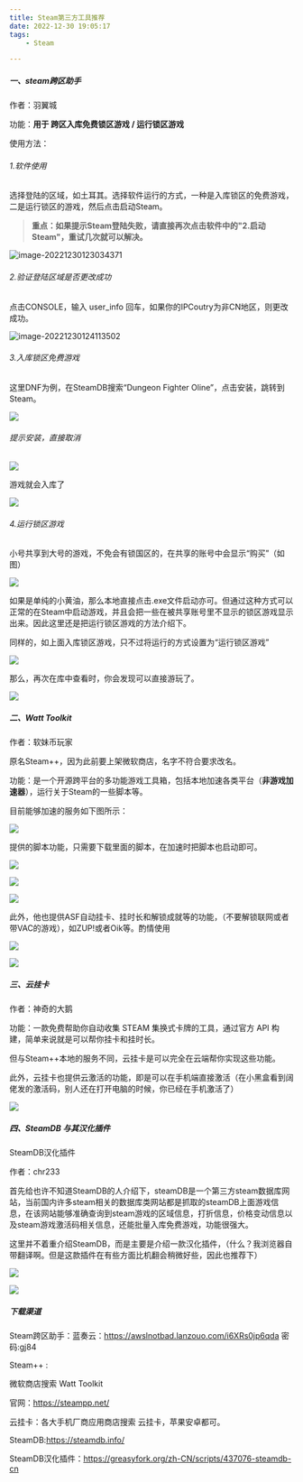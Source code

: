 ```yaml
---
title: Steam第三方工具推荐
date: 2022-12-30 19:05:17
tags:
    - Steam

---
```


##### **一、steam跨区助手**

作者：羽翼城

功能：**用于 跨区入库免费锁区游戏 / 运行锁区游戏**

使用方法：

###### 1.软件使用

选择登陆的区域，如土耳其。选择软件运行的方式，一种是入库锁区的免费游戏，二是运行锁区的游戏，然后点击启动Steam。

> **重点：如果提示Steam登陆失败，请直接再次点击软件中的"2.启动Steam"，重试几次就可以解决。**

![image-20221230123034371](https://pic.imgdb.cn/item/63aecf7e08b6830163882771.jpg)

###### 2.验证登陆区域是否更改成功

点击CONSOLE，输入 user_info 回车，如果你的IPCoutry为非CN地区，则更改成功。

![image-20221230124113502](https://pic.imgdb.cn/item/63aecf9708b6830163884985.jpg)

###### 3.入库锁区免费游戏

这里DNF为例，在SteamDB搜索“Dungeon Fighter Oline”，点击安装，跳转到Steam。

![](https://pic.imgdb.cn/item/63aecfb208b68301638869d2.jpg)

###### 提示安装，直接取消

![](https://pic.imgdb.cn/item/63aecfc608b68301638882e6.jpg)

游戏就会入库了

![](https://pic.imgdb.cn/item/63aecfda08b6830163889bc5.jpg)

###### 4.运行锁区游戏

小号共享到大号的游戏，不免会有锁国区的，在共享的账号中会显示“购买”（如图）

![](https://pic.imgdb.cn/item/63aed02908b683016388fee2.jpg)

如果是单纯的小黄油，那么本地直接点击.exe文件启动亦可。但通过这种方式可以正常的在Steam中启动游戏，并且会把一些在被共享账号里不显示的锁区游戏显示出来。因此这里还是把运行锁区游戏的方法介绍下。

同样的，如上面入库锁区游戏，只不过将运行的方式设置为“运行锁区游戏”

![](https://pic.imgdb.cn/item/63aed03908b6830163890fed.jpg)

那么，再次在库中查看时，你会发现可以直接游玩了。

![](https://pic.imgdb.cn/item/63aed04a08b68301638924f3.jpg)



##### **二、Watt Toolkit**

作者：软妹币玩家

原名Steam++，因为此前要上架微软商店，名字不符合要求改名。

功能：是一个开源跨平台的多功能游戏工具箱，包括本地加速各类平台（**非游戏加速器**），运行关于Steam的一些脚本等。

目前能够加速的服务如下图所示：

![](https://pic.imgdb.cn/item/63aed05808b68301638934b1.jpg)

提供的脚本功能，只需要下载里面的脚本，在加速时把脚本也启动即可。

![](https://pic.imgdb.cn/item/63aed06708b683016389459b.jpg)

![](https://pic.imgdb.cn/item/63aed07508b6830163895839.jpg)

![](https://pic.imgdb.cn/item/63aed08008b6830163896651.jpg)

此外，他也提供ASF自动挂卡、挂时长和解锁成就等的功能，（不要解锁联网或者带VAC的游戏），如ZUP!或者Oik等。酌情使用

![](https://pic.imgdb.cn/item/63aed08e08b68301638977d0.jpg)

![](https://pic.imgdb.cn/item/63aed09908b683016389871f.jpg)

##### **三、云挂卡**

作者：神奇的大鹅

功能：一款免费帮助你自动收集 STEAM 集换式卡牌的工具，通过官方 API 构建，简单来说就是可以帮你挂卡和挂时长。

但与Steam++本地的服务不同，云挂卡是可以完全在云端帮你实现这些功能。

此外，云挂卡也提供云激活的功能，即是可以在手机端直接激活（在小黑盒看到阔佬发的激活码，别人还在打开电脑的时候，你已经在手机激活了）

![](https://pic.imgdb.cn/item/63aed0a708b6830163899795.jpg)

##### **四、SteamDB 与其汉化插件**

SteamDB汉化插件

作者：chr233

首先给也许不知道SteamDB的人介绍下，steamDB是一个第三方steam数据库网站，当前国内许多steam相关的数据库类网站都是抓取的steamDB上面游戏信息，在该网站能够准确查询到steam游戏的区域信息，打折信息，价格变动信息以及steam游戏激活码相关信息，还能批量入库免费游戏，功能很强大。

这里并不着重介绍SteamDB，而是主要是介绍一款汉化插件，（什么？我浏览器自带翻译啊。但是这款插件在有些方面比机翻会稍微好些，因此也推荐下）

![](https://pic.imgdb.cn/item/63aed0b408b683016389a700.jpg)

![](https://pic.imgdb.cn/item/63aed0c008b683016389b512.jpg)

##### 下载渠道

Steam跨区助手：蓝奏云：https://awslnotbad.lanzouo.com/i6XRs0jp6qda
密码:gj84

Steam++ :

微软商店搜索 Watt Toolkit

官网：https://steampp.net/

云挂卡：各大手机厂商应用商店搜索 云挂卡，苹果安卓都可。

SteamDB:https://steamdb.info/

SteamDB汉化插件：https://greasyfork.org/zh-CN/scripts/437076-steamdb-cn

